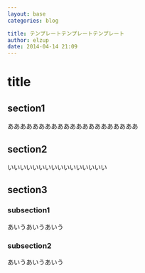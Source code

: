 ```yaml
---
layout: base
categories: blog

title: テンプレートテンプレートテンプレート
author: elzup
date: 2014-04-14 21:09
---
```


# title

## section1

あああああああああああああああああああああ

## section2

いいいいいいいいいいいいいいいい

## section3

### subsection1

あいうあいうあいう

### subsection2

あいうあいうあいう
